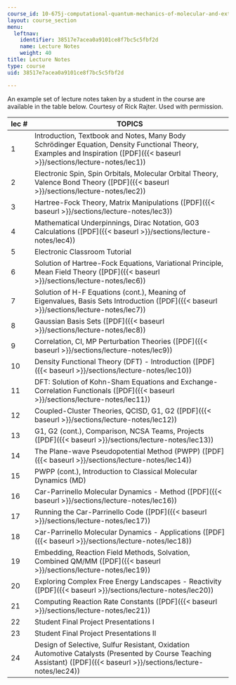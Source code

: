 ```yaml
---
course_id: 10-675j-computational-quantum-mechanics-of-molecular-and-extended-systems-fall-2004
layout: course_section
menu:
  leftnav:
    identifier: 38517e7acea0a9101ce8f7bc5c5fbf2d
    name: Lecture Notes
    weight: 40
title: Lecture Notes
type: course
uid: 38517e7acea0a9101ce8f7bc5c5fbf2d

---
```


An example set of lecture notes taken by a student in the course are available in the table below. Courtesy of Rick Rajter. Used with permission.

| lec # | TOPICS |
| --- | --- |
| 1 | Introduction, Textbook and Notes, Many Body Schrödinger Equation, Density Functional Theory, Examples and Inspiration ([PDF]({{< baseurl >}}/sections/lecture-notes/lec1)) |
| 2 | Electronic Spin, Spin Orbitals, Molecular Orbital Theory, Valence Bond Theory ([PDF]({{< baseurl >}}/sections/lecture-notes/lec2)) |
| 3 | Hartree-Fock Theory, Matrix Manipulations ([PDF]({{< baseurl >}}/sections/lecture-notes/lec3)) |
| 4 | Mathematical Underpinnings, Dirac Notation, G03 Calculations ([PDF]({{< baseurl >}}/sections/lecture-notes/lec4)) |
| 5 | Electronic Classroom Tutorial |
| 6 | Solution of Hartree-Fock Equations, Variational Principle, Mean Field Theory ([PDF]({{< baseurl >}}/sections/lecture-notes/lec6)) |
| 7 | Solution of H-F Equations (cont.), Meaning of Eigenvalues, Basis Sets Introduction ([PDF]({{< baseurl >}}/sections/lecture-notes/lec7)) |
| 8 | Gaussian Basis Sets ([PDF]({{< baseurl >}}/sections/lecture-notes/lec8)) |
| 9 | Correlation, CI, MP Perturbation Theories ([PDF]({{< baseurl >}}/sections/lecture-notes/lec9)) |
| 10 | Density Functional Theory (DFT) - Introduction ([PDF]({{< baseurl >}}/sections/lecture-notes/lec10)) |
| 11 | DFT: Solution of Kohn-Sham Equations and Exchange-Correlation Functionals ([PDF]({{< baseurl >}}/sections/lecture-notes/lec11)) |
| 12 | Coupled-Cluster Theories, QCISD, G1, G2 ([PDF]({{< baseurl >}}/sections/lecture-notes/lec12)) |
| 13 | G1, G2 (cont.), Comparison, NCSA Teams, Projects ([PDF]({{< baseurl >}}/sections/lecture-notes/lec13)) |
| 14 | The Plane-wave Pseudopotential Method (PWPP) ([PDF]({{< baseurl >}}/sections/lecture-notes/lec14)) |
| 15 | PWPP (cont.), Introduction to Classical Molecular Dynamics (MD) |
| 16 | Car-Parrinello Molecular Dynamics - Method ([PDF]({{< baseurl >}}/sections/lecture-notes/lec16)) |
| 17 | Running the Car-Parrinello Code ([PDF]({{< baseurl >}}/sections/lecture-notes/lec17)) |
| 18 | Car-Parrinello Molecular Dynamics - Applications ([PDF]({{< baseurl >}}/sections/lecture-notes/lec18)) |
| 19 | Embedding, Reaction Field Methods, Solvation, Combined QM/MM ([PDF]({{< baseurl >}}/sections/lecture-notes/lec19)) |
| 20 | Exploring Complex Free Energy Landscapes - Reactivity ([PDF]({{< baseurl >}}/sections/lecture-notes/lec20)) |
| 21 | Computing Reaction Rate Constants ([PDF]({{< baseurl >}}/sections/lecture-notes/lec21)) |
| 22 | Student Final Project Presentations I |
| 23 | Student Final Project Presentations II |
| 24 | Design of Selective, Sulfur Resistant, Oxidation Automotive Catalysts (Presented by Course Teaching Assistant) ([PDF]({{< baseurl >}}/sections/lecture-notes/lec24))